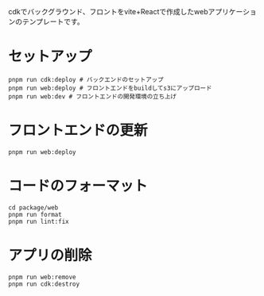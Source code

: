 cdkでバックグラウンド、フロントをvite+Reactで作成したwebアプリケーションのテンプレートです。

# セットアップ

```
pnpm run cdk:deploy # バックエンドのセットアップ
pnpm run web:deploy # フロントエンドをbuildしてs3にアップロード
pnpm run web:dev # フロントエンドの開発環境の立ち上げ
```

# フロントエンドの更新

```
pnpm run web:deploy
```

# コードのフォーマット

```
cd package/web
pnpm run format
pnpm run lint:fix
```

# アプリの削除

```
pnpm run web:remove
pnpm run cdk:destroy
```
